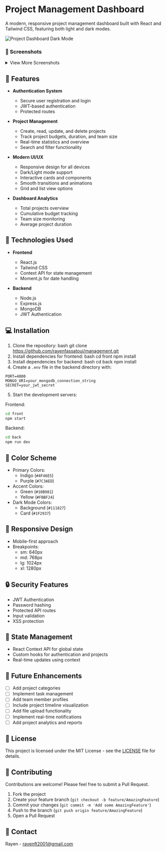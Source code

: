 # Project Management Dashboard

A modern, responsive project management dashboard built with React and Tailwind CSS, featuring both light and dark modes.

![Project Dashboard Dark Mode](./front/src/img/dashbord_dark.png)

### 📸 Screenshots

<details>
<summary>View More Screenshots</summary>

#### Dark Mode Dashboard
![Dashboard Dark](./front/src/img/dashbord_dark.png)        

#### Light Mode Dashboard
![Dashboard Light](./front/src/img/dashbord_ligth.png)

</details>

## 🌟 Features

- **Authentication System**
  - Secure user registration and login
  - JWT-based authentication
  - Protected routes

- **Project Management**
  - Create, read, update, and delete projects
  - Track project budgets, duration, and team size
  - Real-time statistics and overview
  - Search and filter functionality

- **Modern UI/UX**
  - Responsive design for all devices
  - Dark/Light mode support
  - Interactive cards and components
  - Smooth transitions and animations
  - Grid and list view options

- **Dashboard Analytics**
  - Total projects overview
  - Cumulative budget tracking
  - Team size monitoring
  - Average project duration

## 🚀 Technologies Used

- **Frontend**
  - React.js
  - Tailwind CSS
  - Context API for state management
  - Moment.js for date handling

- **Backend**
  - Node.js
  - Express.js
  - MongoDB
  - JWT Authentication

## 💻 Installation

1. Clone the repository: 
bash
git clone https://github.com/rayenfassatoui/management.git
2. Install dependencies for frontend:
bash
cd front
npm install
3. Install dependencies for backend:
bash
cd back
npm install
4. Create a `.env` file in the backend directory with:
```env
PORT=4000
MONGO_URI=your_mongodb_connection_string
SECRET=your_jwt_secret
```
5. Start the development servers:

Frontend:
```bash
cd front
npm start
```

Backend:
```bash
cd back
npm run dev
```

## 🎨 Color Scheme

- Primary Colors:
  - Indigo (`#4F46E5`)
  - Purple (`#7C3AED`)
- Accent Colors:
  - Green (`#10B981`)
  - Yellow (`#FBBF24`)
- Dark Mode Colors:
  - Background (`#111827`)
  - Card (`#1F2937`)

## 📱 Responsive Design

- Mobile-first approach
- Breakpoints:
  - sm: 640px
  - md: 768px
  - lg: 1024px
  - xl: 1280px

## 🔒 Security Features

- JWT Authentication
- Password hashing
- Protected API routes
- Input validation
- XSS protection

## 🔄 State Management

- React Context API for global state
- Custom hooks for authentication and projects
- Real-time updates using context

## 🎯 Future Enhancements

- [ ] Add project categories
- [ ] Implement task management
- [ ] Add team member profiles
- [ ] Include project timeline visualization
- [ ] Add file upload functionality
- [ ] Implement real-time notifications
- [ ] Add project analytics and reports

## 📄 License

This project is licensed under the MIT License - see the [LICENSE](LICENSE) file for details.

## 👥 Contributing

Contributions are welcome! Please feel free to submit a Pull Request.

1. Fork the project
2. Create your feature branch (`git checkout -b feature/AmazingFeature`)
3. Commit your changes (`git commit -m 'Add some AmazingFeature'`)
4. Push to the branch (`git push origin feature/AmazingFeature`)
5. Open a Pull Request

## 📧 Contact

Rayen - rayenft2001@gmail.com

